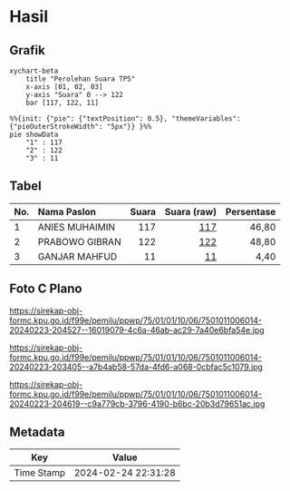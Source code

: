 # Hasil

## Grafik

```mermaid
xychart-beta
    title "Perolehan Suara TPS"
    x-axis [01, 02, 03]
    y-axis "Suara" 0 --> 122
    bar [117, 122, 11]
```

```mermaid
%%{init: {"pie": {"textPosition": 0.5}, "themeVariables": {"pieOuterStrokeWidth": "5px"}} }%%
pie showData
    "1" : 117
    "2" : 122
    "3" : 11
```

## Tabel

| No. | Nama Paslon    | Suara | Suara (raw) | Persentase |
|:--- |:-------------- | -----:| -----------:| ----------:|
| 1   | ANIES MUHAIMIN | 117   | [117][p-1]  | 46,80      |
| 2   | PRABOWO GIBRAN | 122   | [122][p-2]  | 48,80      |
| 3   | GANJAR MAHFUD  | 11    | [11][p-3]   | 4,40       |


[p-1]: https://github.com/gigit-pemilu/pemilu-2024-75-gorontalo/blob/main/pilpres/hitung-suara/sub/75-gorontalo/sub/01-gorontalo/sub/01-limboto/sub/1006-hutuo/sub/014-tps/sub/paslon-1.txt
[p-2]: https://github.com/gigit-pemilu/pemilu-2024-75-gorontalo/blob/main/pilpres/hitung-suara/sub/75-gorontalo/sub/01-gorontalo/sub/01-limboto/sub/1006-hutuo/sub/014-tps/sub/paslon-2.txt
[p-3]: https://github.com/gigit-pemilu/pemilu-2024-75-gorontalo/blob/main/pilpres/hitung-suara/sub/75-gorontalo/sub/01-gorontalo/sub/01-limboto/sub/1006-hutuo/sub/014-tps/sub/paslon-3.txt

## Foto C Plano

https://sirekap-obj-formc.kpu.go.id/f99e/pemilu/ppwp/75/01/01/10/06/7501011006014-20240223-204527--16019079-4c6a-46ab-ac29-7a40e6bfa54e.jpg

https://sirekap-obj-formc.kpu.go.id/f99e/pemilu/ppwp/75/01/01/10/06/7501011006014-20240223-203405--a7b4ab58-57da-4fd6-a068-0cbfac5c1079.jpg

https://sirekap-obj-formc.kpu.go.id/f99e/pemilu/ppwp/75/01/01/10/06/7501011006014-20240223-204619--c9a779cb-3796-4190-b6bc-20b3d79651ac.jpg


## Metadata

| Key        | Value               |
| ---------- | ------------------- |
| Time Stamp | 2024-02-24 22:31:28 |



